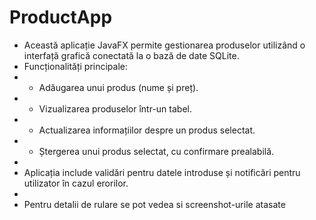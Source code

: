# ProductApp

* Această aplicație JavaFX permite gestionarea produselor utilizând o interfață grafică conectată la o bază de date SQLite.
 * Funcționalități principale:
 * - Adăugarea unui produs (nume și preț).
 * - Vizualizarea produselor într-un tabel.
 * - Actualizarea informațiilor despre un produs selectat.
 * - Ștergerea unui produs selectat, cu confirmare prealabilă.
 *
 * Aplicația include validări pentru datele introduse și notificări pentru utilizator în cazul erorilor.
 *
 * Pentru detalii de rulare se pot vedea si screenshot-urile atasate
